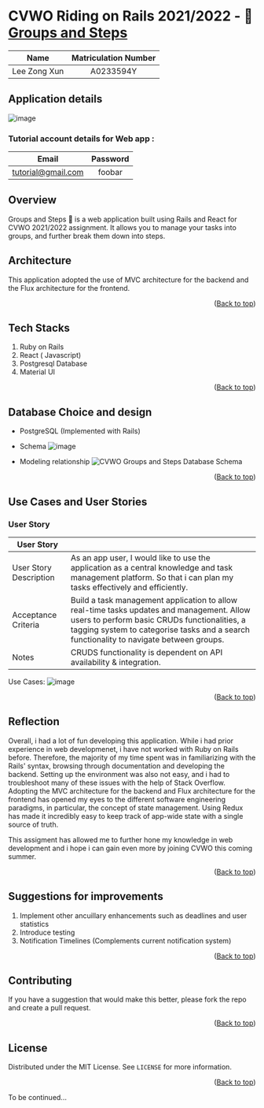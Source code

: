 # CVWO Riding on Rails 2021/2022 - 📝 [Groups and Steps](https://cvwo-groups-and-steps.netlify.app/)

<div id="#top"></div>

|     Name     | Matriculation Number |
| :----------: | :------------------: |
| Lee Zong Xun |      A0233594Y       |

## Application details

![image](https://user-images.githubusercontent.com/63457492/146907275-c48e3b2f-b5b9-4eb6-ae60-7dcad107ff2f.png)

### Tutorial account details for Web app :

|       Email        | Password |
| :----------------: | :------: |
| tutorial@gmail.com |  foobar  |

## Overview

Groups and Steps 📝 is a web application built using Rails and React for CVWO 2021/2022 assignment. It allows you to manage your tasks into groups, and further break them down into steps.

## Architecture

This application adopted the use of MVC architecture for the backend and the Flux architecture for the frontend.


<p align="right">(<a href="#top">Back to top</a>)</p>

## Tech Stacks

1. Ruby on Rails
2. React ( Javascript)
3. Postgresql Database
4. Material UI

<p align="right">(<a href="#top">Back to top</a>)</p>

## Database Choice and design

- PostgreSQL (Implemented with Rails)
- Schema
  ![image](https://user-images.githubusercontent.com/63457492/146906786-f87c195a-74c2-413c-979d-e338609309ea.png)

- Modeling relationship
  ![CVWO Groups and Steps Database Schema](https://user-images.githubusercontent.com/63457492/146906856-70dbc3fe-fe29-4c5f-97d7-a31835928f93.png)

<p align="right">(<a href="#top">Back to top</a>)</p>

## Use Cases and User Stories

### User Story

| User Story             |                                                                                                                                                                                                                                      |
| ---------------------- | ------------------------------------------------------------------------------------------------------------------------------------------------------------------------------------------------------------------------------------ |
| User Story Description | As an app user, I would like to use the application as a central knowledge and task management platform. So that i can plan my tasks effectively and efficiently.                                                                    |
| Acceptance Criteria    | Build a task management application to allow real-time tasks updates and management. Allow users to perform basic CRUDs functionalities, a tagging system to categorise tasks and a search functionality to navigate between groups. |
| Notes                  | CRUDS functionality is dependent on API availability & integration.                                                                                                                                                                  |

Use Cases:
![image](https://user-images.githubusercontent.com/63457492/146907228-43150454-c105-4985-9978-2ec01b28dc06.png)

<p align="right">(<a href="#top">Back to top</a>)</p>

## Reflection

Overall, i had a lot of fun developing this application. While i had prior experience in web developmenet, i have not worked with Ruby on Rails before. Therefore, the majority of my time spent was in familiarizing with the Rails' syntax, browsing through documentation and developing the backend. Setting up the environment was also not easy, and i had to troubleshoot many of these issues with the help of Stack Overflow. Adopting the MVC architecture for the backend and Flux architecture for the frontend has opened my eyes to the different software engineering paradigms, in particular, the concept of state management. Using Redux has made it incredibly easy to keep track of app-wide state with a single source of truth.

This assigment has allowed me to further hone my knowledge in web development and i hope i can gain even more by joining CVWO this coming summer.

<p align="right">(<a href="#top">Back to top</a>)</p>

## Suggestions for improvements

1. Implement other ancuillary enhancements such as deadlines and user statistics
2. Introduce testing
3. Notification Timelines (Complements current notification system)
<p align="right">(<a href="#top">Back to top</a>)</p>

## Contributing

If you have a suggestion that would make this better, please fork the repo and create a pull request.

<p align="right">(<a href="#top">Back to top</a>)</p>

<!-- LICENSE -->

## License

Distributed under the MIT License. See `LICENSE` for more information.

<p align="right">(<a href="#top">Back to top</a>)</p>

To be continued...
